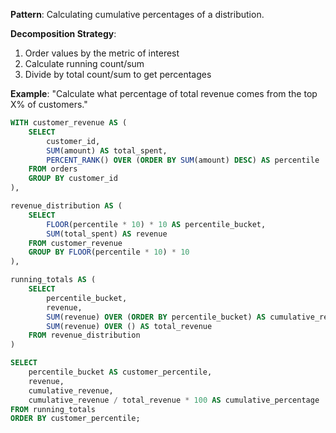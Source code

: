 **Pattern**: Calculating cumulative percentages of a distribution.

**Decomposition Strategy**:

1. Order values by the metric of interest
2. Calculate running count/sum
3. Divide by total count/sum to get percentages

**Example**: "Calculate what percentage of total revenue comes from the top X% of customers."

```SQL
WITH customer_revenue AS (
    SELECT
        customer_id,
        SUM(amount) AS total_spent,
        PERCENT_RANK() OVER (ORDER BY SUM(amount) DESC) AS percentile
    FROM orders
    GROUP BY customer_id
),

revenue_distribution AS (
    SELECT
        FLOOR(percentile * 10) * 10 AS percentile_bucket,
        SUM(total_spent) AS revenue
    FROM customer_revenue
    GROUP BY FLOOR(percentile * 10) * 10
),

running_totals AS (
    SELECT
        percentile_bucket,
        revenue,
        SUM(revenue) OVER (ORDER BY percentile_bucket) AS cumulative_revenue,
        SUM(revenue) OVER () AS total_revenue
    FROM revenue_distribution
)

SELECT
    percentile_bucket AS customer_percentile,
    revenue,
    cumulative_revenue,
    cumulative_revenue / total_revenue * 100 AS cumulative_percentage
FROM running_totals
ORDER BY customer_percentile;
```
